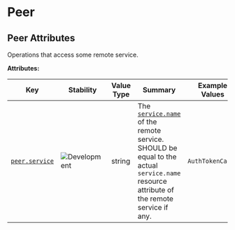 <!-- NOTE: THIS FILE IS AUTOGENERATED. DO NOT EDIT BY HAND. -->
<!-- see templates/registry/markdown/attribute_namespace.md.j2 -->

# Peer

## Peer Attributes

Operations that access some remote service.

**Attributes:**

| Key | Stability | Value Type | Summary | Example Values |
|---|---|---|---|---|
| <a id="peer-service" href="#peer-service">`peer.service`</a> | ![Development](https://img.shields.io/badge/-development-blue) | string | The [`service.name`](/docs/resource/README.md#service) of the remote service. SHOULD be equal to the actual `service.name` resource attribute of the remote service if any. | `AuthTokenCache` |

